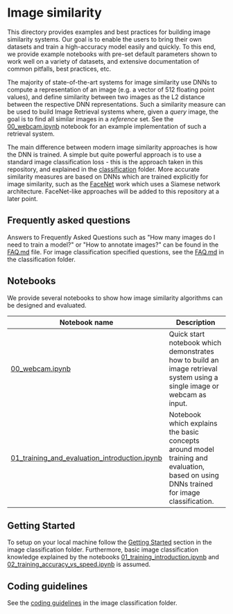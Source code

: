# Image similarity

This directory provides examples and best practices for building image similarity systems. Our goal is to enable the users to bring their own datasets and train a high-accuracy model easily and quickly. To this end, we provide example notebooks with pre-set default parameters shown to work well on a variety of datasets, and extensive documentation of common pitfalls, best practices, etc.

The majority of state-of-the-art systems for image similarity use DNNs to compute a representation of an image (e.g. a vector of 512 floating point values), and define similarity between two images as the L2 distance between the respective DNN representations. Such a similarity measure can be used to build Image Retrieval systems where, given a *query* image, the goal is to find all similar images in a *reference* set. See the [00_webcam.ipynb](notebooks/00_webcam.ipynb) notebook for an example implementation of such a retrieval system.

The main difference between modern image similarity approaches is how the DNN is trained. A simple but quite powerful approach is to use a standard image classification loss - this is the approach taken in this repository, and explained in the [classification]("../classification/") folder. More accurate similarity measures are based on DNNs which are trained explicitly for image similarity, such as the [FaceNet](https://arxiv.org/pdf/1503.03832.pdf) work which uses a Siamese network architecture. FaceNet-like approaches will be added to this repository at a later point.


## Frequently asked questions

Answers to Frequently Asked Questions such as "How many images do I need to train a model?" or "How to annotate images?" can be found in the [FAQ.md](FAQ.md) file. For image classification specified questions, see the [FAQ.md](../classification/FAQ.md) in the classification folder.


## Notebooks

We provide several notebooks to show how image similarity algorithms can be designed and evaluated.

| Notebook name | Description |
| --- | --- |
| [00_webcam.ipynb](./notebooks/00_webcam.ipynb)| Quick start notebook which demonstrates how to build an image retrieval system using a single image or webcam as input.
| [01_training_and_evaluation_introduction.ipynb](./notebooks/01_training_and_evaluation_introduction.ipynb)| Notebook which explains the basic concepts around model training and evaluation, based on using DNNs trained for image classification.|


## Getting Started

To setup on your local machine follow the [Getting Started](../classification/#getting-started) section in the image classification folder. Furthermore, basic image classification knowledge explained by the notebooks [01_training_introduction.ipynb](../classification/notebooks/01_training_introduction.ipynb) and [02_training_accuracy_vs_speed.ipynb](../classification/notebooks/02_training_accuracy_vs_speed.ipynb) is assumed.


## Coding guidelines

See the [coding guidelines](../classification/#coding-guidelines) in the image classification folder.
